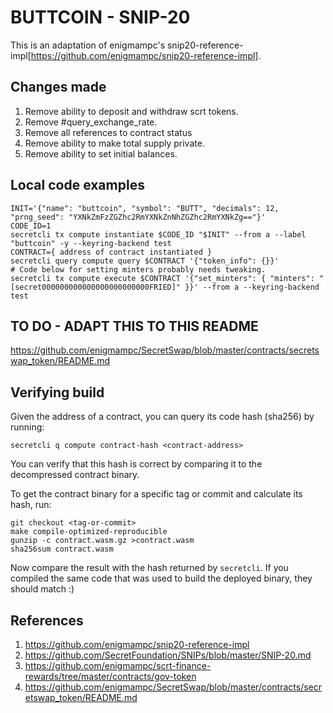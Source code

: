 # BUTTCOIN - SNIP-20

This is an adaptation of enigmampc's snip20-reference-impl[https://github.com/enigmampc/snip20-reference-impl].

## Changes made

1. Remove ability to deposit and withdraw scrt tokens.
2. Remove #query_exchange_rate.
3. Remove all references to contract status
4. Remove ability to make total supply private.
5. Remove ability to set initial balances.

## Local code examples
```
INIT='{"name": "buttcoin", "symbol": "BUTT", "decimals": 12, "prng_seed": "YXNkZmFzZGZhc2RmYXNkZnNhZGZhc2RmYXNkZg=="}'
CODE_ID=1
secretcli tx compute instantiate $CODE_ID "$INIT" --from a --label "buttcoin" -y --keyring-backend test
CONTRACT={ address of contract instantiated }
secretcli query compute query $CONTRACT '{"token_info": {}}'
# Code below for setting minters probably needs tweaking.
secretcli tx compute execute $CONTRACT '{"set_minters": { "minters": "[secret000000000000000000000000FRIED]" }}' --from a --keyring-backend test
```

## TO DO - ADAPT THIS TO THIS README

https://github.com/enigmampc/SecretSwap/blob/master/contracts/secretswap_token/README.md

## Verifying build

Given the address of a contract, you can query its code hash (sha256) by running:
```
secretcli q compute contract-hash <contract-address>
```

You can verify that this hash is correct by comparing it to the decompressed
contract binary.

To get the contract binary for a specific tag or commit and calculate its hash,
run:
```
git checkout <tag-or-commit>
make compile-optimized-reproducible
gunzip -c contract.wasm.gz >contract.wasm
sha256sum contract.wasm
```

Now compare the result with the hash returned by `secretcli`.
If you compiled the same code that was used to build the deployed binary,
they should match :)

## References

1. https://github.com/enigmampc/snip20-reference-impl
2. https://github.com/SecretFoundation/SNIPs/blob/master/SNIP-20.md
3. https://github.com/enigmampc/scrt-finance-rewards/tree/master/contracts/gov-token
4. https://github.com/enigmampc/SecretSwap/blob/master/contracts/secretswap_token/README.md
